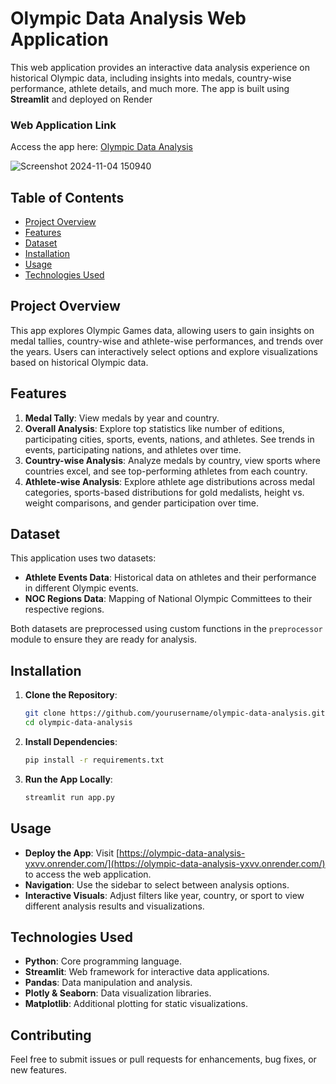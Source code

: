 # Olympic Data Analysis Web Application

This web application provides an interactive data analysis experience on historical Olympic data, including insights into medals, country-wise performance, athlete details, and much more. The app is built using **Streamlit** and deployed on Render

### Web Application Link
Access the app here: [Olympic Data Analysis](https://olympic-data-analysis-yxvv.onrender.com/)

![Screenshot 2024-11-04 150940](https://github.com/user-attachments/assets/3d8818d4-ae32-4d44-a8aa-9316e5783f66)


## Table of Contents
- [Project Overview](#project-overview)
- [Features](#features)
- [Dataset](#dataset)
- [Installation](#installation)
- [Usage](#usage)
- [Technologies Used](#technologies-used)

## Project Overview
This app explores Olympic Games data, allowing users to gain insights on medal tallies, country-wise and athlete-wise performances, and trends over the years. Users can interactively select options and explore visualizations based on historical Olympic data.

## Features
1. **Medal Tally**: View medals by year and country.
2. **Overall Analysis**: Explore top statistics like number of editions, participating cities, sports, events, nations, and athletes. See trends in events, participating nations, and athletes over time.
3. **Country-wise Analysis**: Analyze medals by country, view sports where countries excel, and see top-performing athletes from each country.
4. **Athlete-wise Analysis**: Explore athlete age distributions across medal categories, sports-based distributions for gold medalists, height vs. weight comparisons, and gender participation over time.

## Dataset
This application uses two datasets:
- **Athlete Events Data**: Historical data on athletes and their performance in different Olympic events.
- **NOC Regions Data**: Mapping of National Olympic Committees to their respective regions.

Both datasets are preprocessed using custom functions in the `preprocessor` module to ensure they are ready for analysis.

## Installation

1. **Clone the Repository**:
   ```bash
   git clone https://github.com/yourusername/olympic-data-analysis.git
   cd olympic-data-analysis
   ```

2. **Install Dependencies**:
   ```bash
   pip install -r requirements.txt
   ```

3. **Run the App Locally**:
   ```bash
   streamlit run app.py
   ```

## Usage
- **Deploy the App**: Visit [https://olympic-data-analysis-yxvv.onrender.com/](https://olympic-data-analysis-yxvv.onrender.com/) to access the web application.
- **Navigation**: Use the sidebar to select between analysis options.
- **Interactive Visuals**: Adjust filters like year, country, or sport to view different analysis results and visualizations.

## Technologies Used
- **Python**: Core programming language.
- **Streamlit**: Web framework for interactive data applications.
- **Pandas**: Data manipulation and analysis.
- **Plotly & Seaborn**: Data visualization libraries.
- **Matplotlib**: Additional plotting for static visualizations.

## Contributing
Feel free to submit issues or pull requests for enhancements, bug fixes, or new features.
